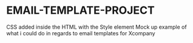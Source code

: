 # EMAIL-TEMPLATE-PROJECT

CSS added inside the HTML with the Style element
Mock up example of what i could do in regards to email templates for Xcompany
